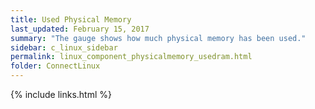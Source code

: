 ```yaml
---
title: ﻿Used Physical Memory
last_updated: February 15, 2017
summary: "The gauge shows how much physical memory has been used."
sidebar: c_linux_sidebar
permalink: linux_component_physicalmemory_usedram.html
folder: ConnectLinux
---
```



{% include links.html %}
